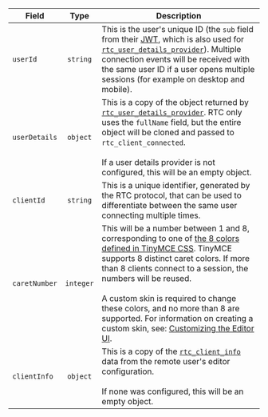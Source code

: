 | Field | Type | Description |
|-------|:----:|----|
| `userId` | `string` | This is the user's unique ID (the `sub` field from their [JWT]({{site.baseurl}}/plugins-ref/premium/rtc/jwt-authentication/), which is also used for [`rtc_user_details_provider`](#rtc_user_details_provider)). Multiple connection events will be received with the same user ID if a user opens multiple sessions (for example on desktop and mobile). |
| `userDetails` | `object` | This is a copy of the object returned by [`rtc_user_details_provider`](#rtc_user_details_provider). RTC only uses the `fullName` field, but the entire object will be cloned and passed to `rtc_client_connected`.<br/><br/>If a user details provider is not configured, this will be an empty object. |
| `clientId` | `string` | This is a unique identifier, generated by the RTC protocol, that can be used to differentiate between the same user connecting multiple times. |
| `caretNumber` | `integer` | This will be a number between 1 and 8, corresponding to one of [the 8 colors defined in TinyMCE CSS](https://github.com/tinymce/tinymce/blob/master/modules/oxide/src/less/theme/content/rtc/rtc.less#L1-L8). TinyMCE supports 8 distinct caret colors. If more than 8 clients connect to a session, the numbers will be reused.<br/><br/>A custom skin is required to change these colors, and no more than 8 are supported. For information on creating a custom skin, see: [Customizing the Editor UI]({{site.baseurl}}/how-to-guides/customizing-the-editor-appearance/customize-ui/). |
| `clientInfo` | `object` | This is a copy of the [`rtc_client_info`](#rtc_client_info) data from the remote user's editor configuration.<br/><br/>If none was configured, this will be an empty object. |